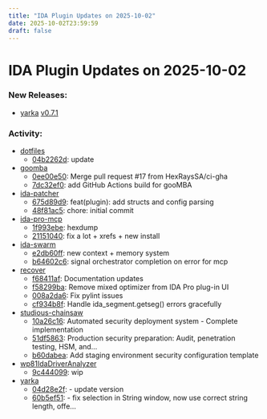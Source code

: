```yaml
---
title: "IDA Plugin Updates on 2025-10-02"
date: 2025-10-02T23:59:59
draft: false
---
```


# IDA Plugin Updates on 2025-10-02

### New Releases:
  - [yarka](https://github.com/AzzOnFire/yarka) [v0.7.1](https://github.com/AzzOnFire/yarka/releases/tag/v0.7.1)

### Activity:
  - [dotfiles](https://github.com/RioKato/dotfiles)
    - [04b2262d](https://github.com/RioKato/dotfiles/commit/04b2262d38a830d201fe9d7887f3176991086723): update
  - [goomba](https://github.com/HexRaysSA/goomba)
    - [0ee00e50](https://github.com/HexRaysSA/goomba/commit/0ee00e5099cfec1b07311405ca245eaf5e5b7983): Merge pull request #17 from HexRaysSA/ci-gha
    - [7dc32ef0](https://github.com/HexRaysSA/goomba/commit/7dc32ef0e2f05bd05a76e56764fd12cc065112ae): add GitHub Actions build for gooMBA
  - [ida-patcher](https://github.com/Mewski/ida-patcher)
    - [675d89d9](https://github.com/Mewski/ida-patcher/commit/675d89d9618ec7399eca3d6b65c932bc6755bd9b): feat(plugin): add structs and config parsing
    - [48f81ac5](https://github.com/Mewski/ida-patcher/commit/48f81ac5c0bc953e6a5ef48d43235a4690197857): chore: initial commit
  - [ida-pro-mcp](https://github.com/tallpid/ida-pro-mcp)
    - [1f993ebe](https://github.com/tallpid/ida-pro-mcp/commit/1f993ebe8385bfc746dbf693ced3edd8dfe04b87): hexdump
    - [21151040](https://github.com/tallpid/ida-pro-mcp/commit/21151040f1389bd56cc776fafa253ec30c7b2019): fix a lot + xrefs + new install
  - [ida-swarm](https://github.com/shells-above/ida-swarm)
    - [e2db60ff](https://github.com/shells-above/ida-swarm/commit/e2db60ff89f071622af1ae69f80dafba1e27352b): new context + memory system
    - [b64602c6](https://github.com/shells-above/ida-swarm/commit/b64602c6924830e70cff7d7cae3da610ce22610d): signal orchestrator completion on error for mcp
  - [recover](https://github.com/huku-/recover)
    - [f68411af](https://github.com/huku-/recover/commit/f68411afb75df47eb0bf08a07fdd4127c3b13f0a): Documentation updates
    - [f58299ba](https://github.com/huku-/recover/commit/f58299bae8adbee43932d3687b24b1b1747abace): Remove mixed optimizer from IDA Pro plug-in UI
    - [008a2da6](https://github.com/huku-/recover/commit/008a2da6e9f936e646cc7e293a9474377b9735cd): Fix pylint issues
    - [cf934b8f](https://github.com/huku-/recover/commit/cf934b8f56cd35e7f9304aec5eb3ae4077f5dc03): Handle ida_segment.getseg() errors gracefully
  - [studious-chainsaw](https://github.com/eatenbywo1ves/studious-chainsaw)
    - [10a26c16](https://github.com/eatenbywo1ves/studious-chainsaw/commit/10a26c16c23fea4f1051fc8755eb01fa55dac2e4): Automated security deployment system - Complete implementation
    - [51df5863](https://github.com/eatenbywo1ves/studious-chainsaw/commit/51df586326f78621e5a21dc3ff09b64884da40f4): Production security preparation: Audit, penetration testing, HSM, and…
    - [b60dabea](https://github.com/eatenbywo1ves/studious-chainsaw/commit/b60dabea9150b6d9df26416c177fb7723656e822): Add staging environment security configuration template
  - [wp81IdaDriverAnalyzer](https://github.com/fredericGette/wp81IdaDriverAnalyzer)
    - [9c444099](https://github.com/fredericGette/wp81IdaDriverAnalyzer/commit/9c444099185ee37b031b6f8e70fdb3553817533e): wip
  - [yarka](https://github.com/AzzOnFire/yarka)
    - [04d28e2f](https://github.com/AzzOnFire/yarka/commit/04d28e2f5bc1e1a3ac157d857ecc79ce2723066e): - update version
    - [60b5ef51](https://github.com/AzzOnFire/yarka/commit/60b5ef517aabdea0b0c28a01f60d83f807373006): - fix selection in String window, now use correct string length, offe…
